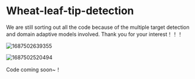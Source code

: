 # Wheat-leaf-tip-detection

We are still sorting out all the code because of the multiple target detection and domain adaptive models involved.
Thank you for your interest！！！

![1687502639355](https://github.com/YinglunLi/Wheat-leaf-tip-detection/assets/51315256/a56a3d54-43e6-4490-8c17-8e1388e9f368)

![1687502520494](https://github.com/YinglunLi/Wheat-leaf-tip-detection/assets/51315256/6651529b-4322-452a-a1d6-c38793601771)


Code coming soon~！
